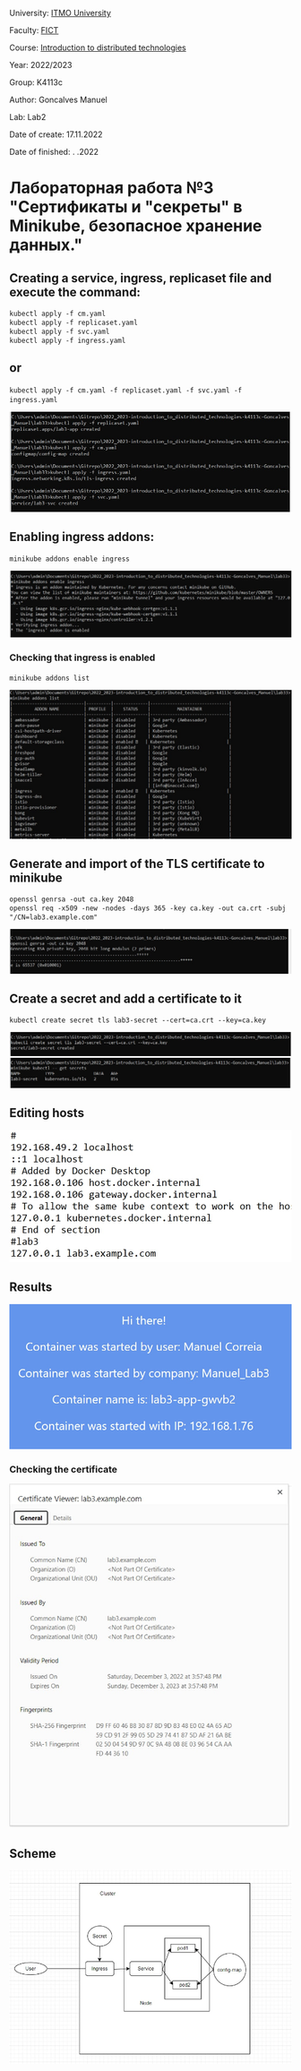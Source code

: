 University: [ITMO University](https://itmo.ru/ru/)

Faculty: [FICT](https://fict.itmo.ru)

Course: [Introduction to distributed technologies](https://github.com/itmo-ict-faculty/introduction-to-distributed-technologies)

Year: 2022/2023

Group: K4113c

Author: Goncalves Manuel

Lab: Lab2

Date of create: 17.11.2022

Date of finished: . .2022

# Лабораторная работа №3 "Сертификаты и "секреты" в Minikube, безопасное хранение данных."

## Creating a service, ingress, replicaset file and execute the command:
```
kubectl apply -f cm.yaml
kubectl apply -f replicaset.yaml 
kubectl apply -f svc.yaml 
kubectl apply -f ingress.yaml 
```   
## or 
`kubectl apply -f cm.yaml -f replicaset.yaml -f svc.yaml -f ingress.yaml `

![Image text](photo_2022-12-04_01-17-55.jpg)

## Enabling ingress addons:
```
minikube addons enable ingress   
```
![Image text](photo_2022-12-04_01-26-25.jpg)

### Checking that ingress is enabled
`minikube addons list`

![Image text](photo_2022-12-04_01-30-46.jpg)

## Generate and import of the TLS certificate to minikube
```
openssl genrsa -out ca.key 2048
openssl req -x509 -new -nodes -days 365 -key ca.key -out ca.crt -subj "/CN=lab3.example.com"
```
![Image text](photo_2022-12-04_01-35-11.jpg)

## Create a secret and add a certificate to it
```
kubectl create secret tls lab3-secret --cert=ca.crt --key=ca.key
```
![Image text](photo_2022-12-04_01-47-52.jpg)
![Image text](photo_2022-12-04_01-49-17.jpg)

## Editing hosts
![Image text](photo_2022-12-04_01-52-55.jpg)

## Results
![Image text](photo_2022-12-04_01-57-33.jpg)
### Checking the certificate
![Image text](photo_2022-12-04_01-59-37.jpg)

## Scheme
![Image text](photo_2022-12-04_02-42-48.jpg)

